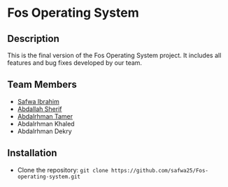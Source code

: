 # Fos Operating System

## Description
This is the final version of the Fos Operating System project. It includes all features and bug fixes developed by our team.

## Team Members
- [Safwa Ibrahim](https://github.com/safwa25/)
- [Abdallah Sherif](https://github.com/Abdallah-Sherif)
- [Abdalrhman Tamer](https://github.com/abdelrahman-7474)
- Abdalrhman Khaled
- Abdalrhman Dekry

## Installation
- Clone the repository: `git clone https://github.com/safwa25/Fos-operating-system.git`


